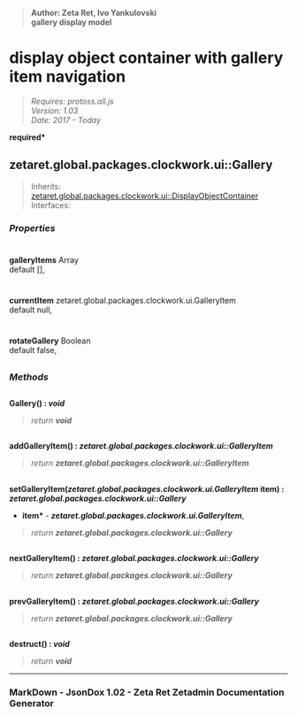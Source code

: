 > __Author: Zeta Ret, Ivo Yankulovski__  
> __gallery display model__  
# display object container with gallery item navigation  
> *Requires: protoss.all.js*  
> *Version: 1.03*  
> *Date: 2017 - Today*  

__required*__

## zetaret.global.packages.clockwork.ui::Gallery  
> Inherits: [zetaret.global.packages.clockwork.ui::DisplayObjectContainer](DisplayObjectContainer.md)  
> Interfaces:   

### *Properties*  

#  
__galleryItems__ Array  
default [],   

#  
__currentItem__ zetaret.global.packages.clockwork.ui.GalleryItem  
default null,   

#  
__rotateGallery__ Boolean  
default false,   


##  
### *Methods*  

##  
__Gallery() : *void*__  
  
> *return __void__*  

##  
__addGalleryItem() : *zetaret.global.packages.clockwork.ui::GalleryItem*__  
  
> *return __zetaret.global.packages.clockwork.ui::GalleryItem__*  

##  
__setGalleryItem(*zetaret.global.packages.clockwork.ui.GalleryItem* item) : *zetaret.global.packages.clockwork.ui::Gallery*__  
  
- __item*__ - __*zetaret.global.packages.clockwork.ui.GalleryItem*__,   
> *return __zetaret.global.packages.clockwork.ui::Gallery__*  

##  
__nextGalleryItem() : *zetaret.global.packages.clockwork.ui::Gallery*__  
  
> *return __zetaret.global.packages.clockwork.ui::Gallery__*  

##  
__prevGalleryItem() : *zetaret.global.packages.clockwork.ui::Gallery*__  
  
> *return __zetaret.global.packages.clockwork.ui::Gallery__*  

##  
__destruct() : *void*__  
  
> *return __void__*  

---  
### MarkDown - JsonDox 1.02 - Zeta Ret Zetadmin Documentation Generator
